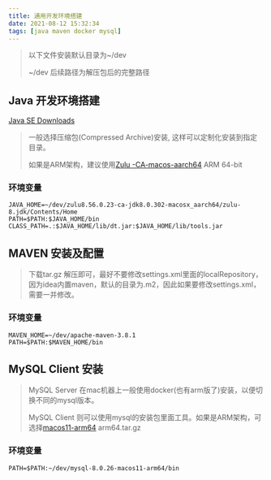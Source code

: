 ```yaml
---
title: 通用开发环境搭建
date: 2021-08-12 15:32:34
tags: [java maven docker mysql]
---
```


> 以下文件安装默认目录为~/dev  
>
> ~/dev 后续路径为解压包后的完整路径

## Java 开发环境搭建

[Java SE Downloads](https://www.oracle.com/java/technologies/javase-downloads.html)

> 一般选择压缩包(Compressed Archive)安装, 这样可以定制化安装到指定目录。
>
> 如果是ARM架构，建议使用[Zulu -CA-macos-aarch64](https://www.azul.com/downloads/?package=jdk#download-openjdk) ARM 64-bit

### 环境变量

```shell
JAVA_HOME=~/dev/zulu8.56.0.23-ca-jdk8.0.302-macosx_aarch64/zulu-8.jdk/Contents/Home
PATH=$PATH:$JAVA_HOME/bin
CLASS_PATH=.:$JAVA_HOME/lib/dt.jar:$JAVA_HOME/lib/tools.jar
```

## MAVEN 安装及配置

> 下载tar.gz 解压即可，最好不要修改settings.xml里面的localRepository，因为idea内置maven，默认的目录为.m2，因此如果要修改settings.xml，需要一并修改。

### 环境变量

```shell
MAVEN_HOME=~/dev/apache-maven-3.8.1
PATH=$PATH:$MAVEN_HOME/bin
```



## MySQL Client 安装

> MySQL Server 在mac机器上一般使用docker(也有arm版了)安装，以便切换不同的mysql版本。
>
> MySQL Client 则可以使用mysql的安装包里面工具。如果是ARM架构，可选择[macos11-arm64](https://dev.mysql.com/downloads/mysql/)  arm64.tar.gz

### 环境变量

```shell
PATH=$PATH:~/dev/mysql-8.0.26-macos11-arm64/bin
```





